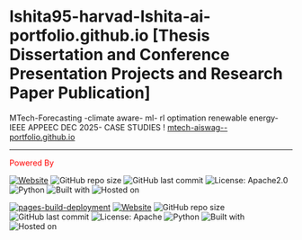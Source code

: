 
 # Ishita95-harvad-Ishita-ai-portfolio.github.io [Thesis Dissertation and Conference Presentation Projects and Research Paper Publication] 
 MTech-Forecasting -climate aware- ml- rl optimation renewable energy- IEEE APPEEC DEC 2025- CASE STUDIES !
[mtech-aiswag--portfolio.github.io](https://github.com/Ishita95-harvad/mtech-aiswag--portfolio.github.io/tree/main/.github/)

----------------------------------------------------------------------------------------------------------------

<p style="color: red;">Powered By</p>

[![Website](https://img.shields.io/website?down_color=red&down_message=offline&up_color=green&up_message=online&url=https%3A%2F%2Fishita95-harvad.github.io)](https://ishita95-harvad.github.io)
![GitHub repo size](https://img.shields.io/github/repo-size/Ishita95-harvad/Ishita95-harvad-Ishita-ai-portfolio.github.io)
![GitHub last commit](https://img.shields.io/github/last-commit/Ishita95-harvad/Ishita95-harvad-Ishita-ai-portfolio.github.io)
![License: Apache2.0](https://img.shields.io/github/license/Ishita95-harvad/Ishita95-harvad-Ishita-ai-portfolio.github.io)
![Python](https://img.shields.io/badge/python-3.10+-blue.svg)
![Built with](https://img.shields.io/badge/Built%20With-HTML%2FCSS%2C%20JavaScript%2C%20Streamlit-brightgreen)
![Hosted on](https://img.shields.io/badge/Hosted%20on-GitHub%20Pages-purple)


[![pages-build-deployment](https://github.com/Ishita95-harvad/Ishita-ai.mtech-portfolio.github.io/actions/workflows/pages/pages-build-deployment/badge.svg?branch=main)](https://github.com/Ishita95-harvad/Ishita-ai.mtech-portfolio.github.io/actions/workflows/pages/pages-build-deployment)
[![Website](https://img.shields.io/website?down_color=red&down_message=online&up_color=green&up_message=online&url=https%3A%2F%2Fishita95-harvad.github.io)](https://ishita95-harvad.github.io)
![GitHub repo size](https://img.shields.io/github/repo-size/Ishita95-harvad/Ishita95-harvad-Ishita-ai-portfolio.github.io)
![GitHub last commit](https://img.shields.io/github/last-commit/Ishita95-harvad/Ishita95-harvad-Ishita-ai-portfolio.github.io)
![License: Apache](https://img.shields.io/github/license/Ishita95-harvad/Ishita95-harvad-Ishita-ai-portfolio.github.io)
![Python](https://img.shields.io/badge/python-3.10+-blue.svg)
![Built with](https://img.shields.io/badge/Built%20With-HTML%2FCSS%2C%20JavaScript%2C%20Streamlit-brightgreen)
![Hosted on](https://img.shields.io/badge/Hosted%20on-GitHub%20Pages-purple)
